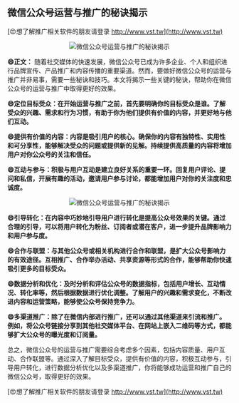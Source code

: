 ## **微信公众号运营与推广的秘诀揭示**

[😍想了解推广相关软件的朋友请登录 http://www.vst.tw](http://www.vst.tw)

 <center><img src="https://vst.tw/MP4/tuiguang/png/0.png" alt="微信公众号运营与推广的秘诀揭示"></center>

**😄正文：**
随着社交媒体的快速发展，微信公众号已成为许多企业、个人和组织进行品牌宣传、产品推广和内容传播的重要渠道。然而，要做好微信公众号的运营与推广并非易事，需要一些秘诀和技巧。本文将揭示一些关键的秘诀，帮助你在微信公众号的运营与推广中取得更好的效果。

**😄定位目标受众：在开始运营与推广之前，首先要明确你的目标受众是谁。了解受众的兴趣、需求和行为习惯，有助于你为他们提供有价值的内容，并更好地与他们互动。**

**😄提供有价值的内容：内容是吸引用户的核心。确保你的内容有独特性、实用性和可分享性，能够解决受众的问题或提供新的见解。持续提供高质量的内容将增加用户对你公众号的关注和信任。**

**😄互动与参与：积极与用户互动是建立良好关系的重要一环。回复用户评论、提问和私信，开展有趣的活动，邀请用户参与讨论，都能增加用户对你的关注度和忠诚度。**

 <center><img src="https://vst.tw/MP4/tuiguang/png/8.png" alt="微信公众号运营与推广的秘诀揭示"></center>

**😄引导转化：在内容中巧妙地引导用户进行转化是提高公众号效果的关键。通过合理的引导，可以将用户转化为粉丝、订阅者或潜在客户，进一步提升品牌影响力和用户参与度。**

**😄合作与联盟：与其他公众号或相关机构进行合作和联盟，是扩大公众号影响力的有效途径。互相推广、合作举办活动、共享资源等形式的合作，能够帮助你快速吸引更多的目标受众。**

**😄数据分析和优化：及时分析和评估公众号的数据指标，包括用户增长、互动情况、转化率等，然后根据数据进行优化调整。了解用户的兴趣和需求变化，不断改进内容和运营策略，能够使公众号保持竞争力。**

**😄多渠道推广：除了在微信内部进行推广，还可以通过其他渠道来引流和推广。例如，将公众号链接分享到其他社交媒体平台、在网站上嵌入二维码等方式，都能够扩大公众号的曝光度和订阅量。**

总之，微信公众号的运营与推广需要综合考虑多个因素，包括内容质量、用户互动、合作联盟等。通过深入了解目标受众，提供有价值的内容，积极互动参与，引导用户转化，进行数据分析优化以及多渠道推广，你将能够成功运营和推广自己的微信公众号，取得更好的效果。

[😍想了解推广相关软件的朋友请登录 http://www.vst.tw](http://www.vst.tw)



